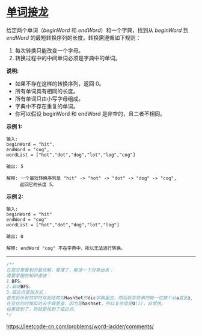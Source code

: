 # [单词接龙](https://leetcode-cn.com/problems/word-ladder/)

给定两个单词（*beginWord* 和 *endWord*）和一个字典，找到从 *beginWord* 到 *endWord* 的最短转换序列的长度。转换需遵循如下规则：

1. 每次转换只能改变一个字母。
2. 转换过程中的中间单词必须是字典中的单词。

**说明:**

* 如果不存在这样的转换序列，返回 0。
* 所有单词具有相同的长度。
* 所有单词只由小写字母组成。
* 字典中不存在重复的单词。
* 你可以假设 beginWord 和 endWord 是非空的，且二者不相同。

**示例 1:**

```
输入:
beginWord = "hit",
endWord = "cog",
wordList = ["hot","dot","dog","lot","log","cog"]

输出: 5

解释: 一个最短转换序列是 "hit" -> "hot" -> "dot" -> "dog" -> "cog",
     返回它的长度 5。
```

**示例 2:**

```
输入:
beginWord = "hit"
endWord = "cog"
wordList = ["hot","dot","dog","lot","log"]

输出: 0

解释: endWord "cog" 不在字典中，所以无法进行转换。
```

---

```java
/**
在提交里看到的最优解，看懂了，解读一下分享出来：
需要掌握的知识递进：
1.BFS。
2.双端BFS。
3.临近点查找方式：
首先将所有的字符存到结构为HashSet的dic字典里去，然后将字符串的每一位挨个从a变到z,
在变化的时候实时去字典里查，因为是hashset，所以复杂度是O(1)，非常快。
如果查到了，则就是找到了临近点。
*/
```

https://leetcode-cn.com/problems/word-ladder/comments/